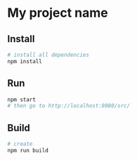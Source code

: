 # My project name

## Install

```bash
# install all dependencies
npm install
```

## Run

```bash
npm start
# then go to http://localhost:8080/src/
```

## Build

```bash
# create
npm run build
```
